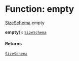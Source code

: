 # Function: empty

[SizeSchema](/auto-docs/utils/modules/SizeSchema.md).empty

**empty**(): [`SizeSchema`](/auto-docs/utils/interfaces/SizeSchema-1.md)

#### Returns

[`SizeSchema`](/auto-docs/utils/interfaces/SizeSchema-1.md)
